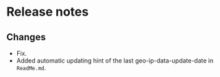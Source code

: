 # Release notes

## Changes

- Fix.
- Added automatic updating hint of the last geo-ip-data-update-date in `ReadMe.md`.
